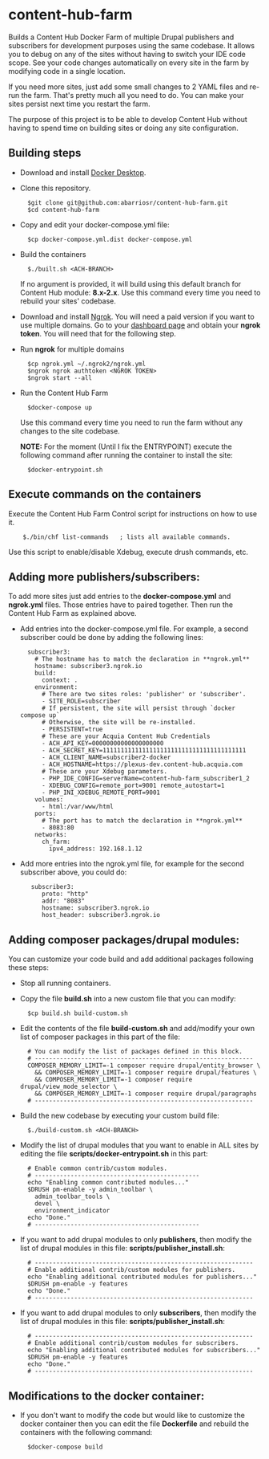 # content-hub-farm
Builds a Content Hub Docker Farm of multiple Drupal publishers and subscribers for development purposes using the same codebase.
It allows you to debug on any of the sites without having to switch your IDE code scope. See your code changes automatically on every site in the farm by modifying code in a single location. 

If you need more sites, just add some small changes to 2 YAML files and re-run the farm. That's pretty much all you need to do.
You can make your sites persist next time you restart the farm. 

The purpose of this project is to be able to develop Content Hub without having to spend time on building sites or doing any site configuration.

## Building steps

- Download and install [Docker Desktop](https://www.docker.com/products/docker-desktop).

- Clone this repository.

        $git clone git@github.com:abarriosr/content-hub-farm.git
        $cd content-hub-farm 
         
- Copy and edit your docker-compose.yml file:
 
        $cp docker-compose.yml.dist docker-compose.yml

- Build the containers

        $./built.sh <ACH-BRANCH>
        
  If no argument is provided, it will build using this default branch for Content Hub module: **8.x-2.x**. 
  Use this command every time you need to rebuild your sites' codebase.

- Download and install [Ngrok](https://ngrok.com). You will need a paid version if you want to use multiple domains.
  Go to your [dashboard page](https://dashboard.ngrok.com/auth) and obtain your **ngrok token**. You will need that for the following step.
        
- Run **ngrok** for multiple domains

        $cp ngrok.yml ~/.ngrok2/ngrok.yml
        $ngrok ngrok authtoken <NGROK TOKEN>
        $ngrok start --all
       
- Run the Content Hub Farm

        $docker-compose up
        
  Use this command every time you need to run the farm without any changes to the site codebase.
  
  **NOTE:**
  For the moment (Until I fix the ENTRYPOINT) execute the following command after running the container to install the site:
  
        $docker-entrypoint.sh
        
## Execute commands on the containers

Execute the Content Hub Farm Control script for instructions on how to use it. 

        $./bin/chf list-commands   ; lists all available commands.
        
Use this script to enable/disable Xdebug, execute drush commands, etc.        
    
## Adding more publishers/subscribers:

To add more sites just add entries to the **docker-compose.yml** and **ngrok.yml** files. 
Those entries have to paired together. Then run the Content Hub Farm as explained above.

- Add entries into the docker-compose.yml file. For example, a second subscriber could be done by adding the following lines:

    ```  
      subscriber3:
        # The hostname has to match the declaration in **ngrok.yml** 
        hostname: subscriber3.ngrok.io
        build:
          context: .
        environment:
          # There are two sites roles: 'publisher' or 'subscriber'.
          - SITE_ROLE=subscriber
          # If persistent, the site will persist through `docker compose up`
          # Otherwise, the site will be re-installed.
          - PERSISTENT=true
          # These are your Acquia Content Hub Credentials 
          - ACH_API_KEY=00000000000000000000
          - ACH_SECRET_KEY=1111111111111111111111111111111111111111
          - ACH_CLIENT_NAME=subscriber2-docker
          - ACH_HOSTNAME=https://plexus-dev.content-hub.acquia.com
          # These are your Xdebug parameters.
          - PHP_IDE_CONFIG=serverName=content-hub-farm_subscriber1_2
          - XDEBUG_CONFIG=remote_port=9001 remote_autostart=1
          - PHP_INI_XDEBUG_REMOTE_PORT=9001
        volumes:
          - html:/var/www/html
        ports:
          # The port has to match the declaration in **ngrok.yml**
          - 8083:80
        networks:
          ch_farm:
            ipv4_address: 192.168.1.12
    ```
- Add more entries into the ngrok.yml file, for example for the second subscriber above, you could do:

    ```     
       subscriber3:
          proto: "http"
          addr: "8083"
          hostname: subscriber3.ngrok.io
          host_header: subscriber3.ngrok.io
    ```
  
## Adding composer packages/drupal modules:
You can customize your code build and add additional packages following these steps:

- Stop all running containers. 
- Copy the file **build.sh** into a new custom file that you can modify:

        $cp build.sh build-custom.sh
        
- Edit the contents of the file **build-custom.sh** and add/modify your own list of composer packages in this part of the file:

        # You can modify the list of packages defined in this block.
        # -------------------------------------------------------------
        COMPOSER_MEMORY_LIMIT=-1 composer require drupal/entity_browser \
          && COMPOSER_MEMORY_LIMIT=-1 composer require drupal/features \
          && COMPOSER_MEMORY_LIMIT=-1 composer require drupal/view_mode_selector \
          && COMPOSER_MEMORY_LIMIT=-1 composer require drupal/paragraphs
        # -------------------------------------------------------------
        
- Build the new codebase by executing your custom build file:

        $./build-custom.sh <ACH-BRANCH>
  
- Modify the list of drupal modules that you want to enable in ALL sites by editing the file **scripts/docker-entrypoint.sh** in this part:

        # Enable common contrib/custom modules.
        # ----------------------------------------------
        echo "Enabling common contributed modules..."
        $DRUSH pm-enable -y admin_toolbar \
          admin_toolbar_tools \
          devel \
          environment_indicator
        echo "Done."
        # ----------------------------------------------
- If you want to add drupal modules to only **publishers**, then modify the list of drupal modules in this file: **scripts/publisher_install.sh**:

        # -------------------------------------------------------------
        # Enable additional contrib/custom modules for publishers.
        echo "Enabling additional contributed modules for publishers..."
        $DRUSH pm-enable -y features
        echo "Done."
        # -------------------------------------------------------------
        
- If you want to add drupal modules to only **subscribers**, then modify the list of drupal modules in this file: **scripts/publisher_install.sh**:

        # -------------------------------------------------------------
        # Enable additional contrib/custom modules for subscribers.
        echo "Enabling additional contributed modules for subscribers..."
        $DRUSH pm-enable -y features
        echo "Done."
        # -------------------------------------------------------------

## Modifications to the docker container:

- If you don't want to modify the code but would like to customize the docker container then you can edit the file **Dockerfile** and rebuild the containers with the following command:

        $docker-compose build
        